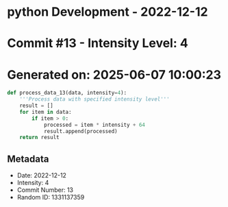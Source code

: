 ﻿# python Development - 2022-12-12
# Commit #13 - Intensity Level: 4
# Generated on: 2025-06-07 10:00:23
```python
def process_data_13(data, intensity=4):
    '''Process data with specified intensity level'''
    result = []
    for item in data:
        if item > 0:
            processed = item * intensity + 64
            result.append(processed)
    return result
```
## Metadata
- Date: 2022-12-12
- Intensity: 4
- Commit Number: 13
- Random ID: 1331137359
